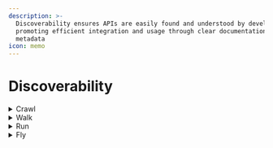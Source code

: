 ```yaml
---
description: >-
  Discoverability ensures APIs are easily found and understood by developers,
  promoting efficient integration and usage through clear documentation and
  metadata
icon: memo
---
```


# Discoverability

<details>

<summary>Crawl</summary>

* There is no defined user journey for discovering the API.
* Consumers MUST contact the API owner directly to obtain information about it.

</details>

<details>

<summary>Walk</summary>

* Potential consumers use the API Registries ([SwaggerHub](https://design.api.3stripes.io/main) and/or [Apicurio](https://apicurio.api.3stripes.io/ui/artifacts)) to discover available APIs.
* The consumers still require ongoing guidance from the API owner to get started with the API.

</details>

<details>

<summary>Run</summary>

* Consumers can discover APIs through the following sources:
  * [SwaggerHub](https://design.api.3stripes.io/main)
  * [Apicurio Registry](https://apicurio.api.3stripes.io/ui/artifacts)
  * [Collibra](https://adidas.collibra.com/apps/) (Enterprise Data Catalog)
* The API owner provides all necessary information for onboarding, including how to obtain credentials for new consumers and relevant contact details.
* The API contract in SwaggerHub is well-designed, free of design issues, and easy for new consumers to understand.

</details>

<details>

<summary>Fly</summary>

* The API implements HAL for auto-discovery of related resources.
* The consumers only need to use the adidas API Service Hub to obtain all necessary information to start using the API.

</details>

